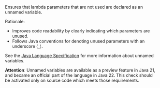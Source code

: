 Ensures that lambda parameters that are not used are declared as an
unnamed variable.

Rationale:

- Improves code readability by clearly indicating which parameters are
  unused.
- Follows Java conventions for denoting unused parameters with an
  underscore (`_`).

See the [Java Language
Specification](https://docs.oracle.com/en/java/javase/21/docs/specs/unnamed-jls.html)
for more information about unnamed variables.

**Attention**: Unnamed variables are available as a preview feature in
Java 21, and became an official part of the language in Java 22. This
check should be activated only on source code which meets those
requirements.
